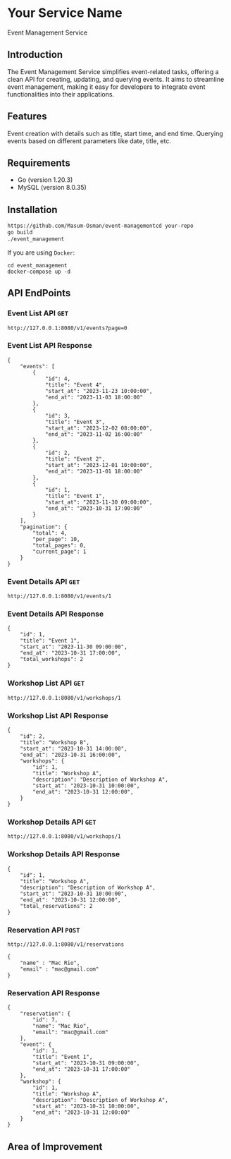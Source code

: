 # Your Service Name
Event Management Service

## Introduction

The Event Management Service simplifies event-related tasks, offering a clean API for creating, updating, and querying events. It aims to streamline event management, making it easy for developers to integrate event functionalities into their applications.

## Features

Event creation with details such as title, start time, and end time.
Querying events based on different parameters like date, title, etc.


## Requirements

- Go (version 1.20.3)
- MySQL (version 8.0.35)


## Installation

```bash
https://github.com/Masum-Osman/event-managementcd your-repo
go build
./event_management
```

If you are using `Docker`:

```
cd event_management
docker-compose up -d
```
## API EndPoints

### Event List API `GET`
```
http://127.0.0.1:8080/v1/events?page=0
```
### Event List API Response
```
{
    "events": [
        {
            "id": 4,
            "title": "Event 4",
            "start_at": "2023-11-23 10:00:00",
            "end_at": "2023-11-03 18:00:00"
        },
        {
            "id": 3,
            "title": "Event 3",
            "start_at": "2023-12-02 08:00:00",
            "end_at": "2023-11-02 16:00:00"
        },
        {
            "id": 2,
            "title": "Event 2",
            "start_at": "2023-12-01 10:00:00",
            "end_at": "2023-11-01 18:00:00"
        },
        {
            "id": 1,
            "title": "Event 1",
            "start_at": "2023-11-30 09:00:00",
            "end_at": "2023-10-31 17:00:00"
        }
    ],
    "pagination": {
        "total": 4,
        "per_page": 10,
        "total_pages": 0,
        "current_page": 1
    }
}
```

### Event Details API `GET`
```
http://127.0.0.1:8080/v1/events/1
```
### Event Details API Response
```
{
    "id": 1,
    "title": "Event 1",
    "start_at": "2023-11-30 09:00:00",
    "end_at": "2023-10-31 17:00:00",
    "total_workshops": 2
}
```

### Workshop List API `GET`
```
http://127.0.0.1:8080/v1/workshops/1

```
### Workshop List API Response
```
{
    "id": 2,
    "title": "Workshop B",
    "start_at": "2023-10-31 14:00:00",
    "end_at": "2023-10-31 16:00:00",
    "workshops": {
        "id": 1,
        "title": "Workshop A",
        "description": "Description of Workshop A",
        "start_at": "2023-10-31 10:00:00",
        "end_at": "2023-10-31 12:00:00",
    }
}
```

### Workshop Details API `GET`
```
http://127.0.0.1:8080/v1/workshops/1

```
### Workshop Details API Response
```
{
    "id": 1,
    "title": "Workshop A",
    "description": "Description of Workshop A",
    "start_at": "2023-10-31 10:00:00",
    "end_at": "2023-10-31 12:00:00",
    "total_reservations": 2
}
```

### Reservation API `POST`
```
http://127.0.0.1:8080/v1/reservations

{
    "name" : "Mac Rio",
    "email" : "mac@gmail.com"
}
```
### Reservation API Response
```
{
    "reservation": {
        "id": 7,
        "name": "Mac Rio",
        "email": "mac@gmail.com"
    },
    "event": {
        "id": 1,
        "title": "Event 1",
        "start_at": "2023-10-31 09:00:00",
        "end_at": "2023-10-31 17:00:00"
    },
    "workshop": {
        "id": 1,
        "title": "Workshop A",
        "description": "Description of Workshop A",
        "start_at": "2023-10-31 10:00:00",
        "end_at": "2023-10-31 12:00:00"
    }
}
```

## Area of Improvement